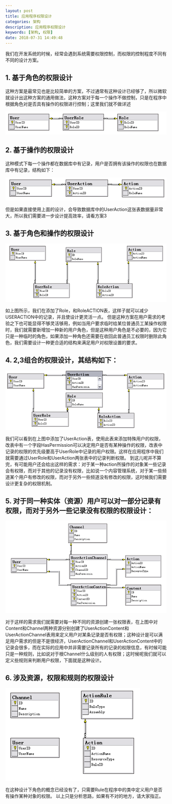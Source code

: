 ```yaml
---
layout: post
title: 应用程序权限设计
categories: 架构
description: 应用程序权限设计
keywords: [架构, 权限]
date: 2018-07-31 14:49:48
---
```


我们在开发系统的时候，经常会遇到系统需要权限控制，而权限的控制程度不同有不同的设计方案。
 
## 1. 基于角色的权限设计
这种方案是最常见也是比较简单的方案，不过通常有这种设计已经够了，所以微软就设计出这种方案的通用做法，这种方案对于每一个操作不做控制，只是在程序中根据角色对是否具有操作的权限进行控制；这里我们就不做详述

![image](/images/blog/architect/image001.png)

## 2. 基于操作的权限设计
这种模式下每一个操作都在数据库中有记录，用户是否拥有该操作的权限也在数据库中有记录，结构如下：

![image](/images/blog/architect/image002.png)

但是如果直接使用上面的设计，会导致数据库中的UserAction这张表数据量非常大，所以我们需要进一步设计提高效率，请看方案3
 
## 3. 基于角色和操作的权限设计

![image](/images/blog/architect/image003.png)

如上图所示，我们在添加了Role，和RoleACTION表，这样子就可以减少USERACTION中的记录，并且使设计更灵活一点。
但是这种方案在用户需求的考验之下也可能显得不够灵活够用，例如当用户要求临时给某位普通员工某操作权限时，我们就需要新增加一种新的用户角色，但是这种用户角色是不必要的，因为它只是一种临时的角色，如果添加一种角色还需要在收回此普通员工权限时删除此角色，我们需要设计一种更合适的结构来满足用户对权限设置的要求。
 
## 4. 2,3组合的权限设计，其结构如下：

![image](/images/blog/architect/image004.png)

我们可以看到在上图中添加了UserAction表，使用此表来添加特殊用户的权限，改表中有一个字段HasPermission可以决定用户是否有某种操作的权限，改表中记录的权限的优先级要高于UserRole中记录的用户权限。这样在应用程序中我们就需要通过UserRole和UserAction两张表中的记录判断权限。
到这儿呢并不算完，有可能用户还会给出这样的需求：对于某一种action所操作的对象某一些记录会有权限，而对于其他的记录没有权限，比如说一个内容管理系统，对于某一些频道某个用户有修改的权限，而对于另外一些频道没有修改的权限，这时候我们需要设计更复杂的权限机制。
 
## 5. 对于同一种实体（资源）用户可以对一部分记录有权限，而对于另外一些记录没有权限的权限设计：

![image](/images/blog/architect/image005.png)

对于这样的需求我们就需要对每一种不同的资源创建一张权限表，在上图中对Content和Channel两种资源分别创建了UserActionContent和UserActionChannel表用来定义用户对某条记录是否有权限；这种设计是可以满足用户需求的但是不是很经济，UserActionChannel和UserActionContent中的记录会很多，而在实际的应用中并非需要记录所有的记录的权限信息，有时候可能只是一种规则，比如说对于根Channel什么级别的人有权限；这时候呢我们就可以定义些规则来判断用户权限，下面就是这种设计。
 
## 6. 涉及资源，权限和规则的权限设计

![image](/images/blog/architect/image006.png)

在这种设计下角色的概念已经没有了，只需要Rule在程序中的类中定义用户是否有操作某种对象的权限。
以上只是分析思路，如果有不对的地方，请大家指正。
